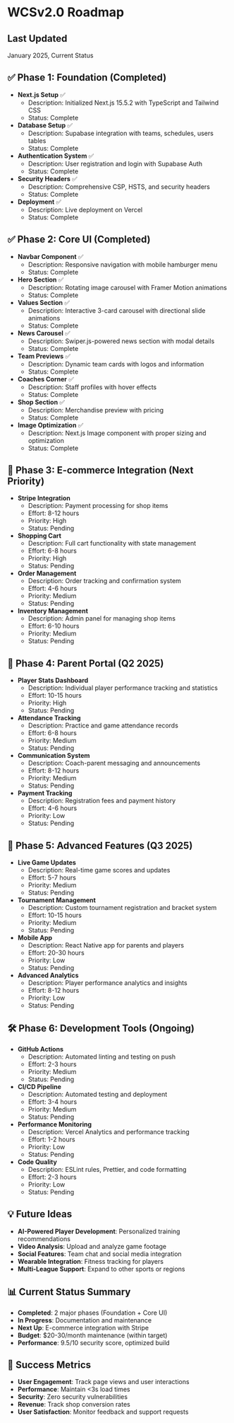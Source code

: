 # WCSv2.0 Roadmap

## Last Updated

January 2025, Current Status

## ✅ Phase 1: Foundation (Completed)

- **Next.js Setup** ✅
  - Description: Initialized Next.js 15.5.2 with TypeScript and Tailwind CSS
  - Status: Complete
- **Database Setup** ✅
  - Description: Supabase integration with teams, schedules, users tables
  - Status: Complete
- **Authentication System** ✅
  - Description: User registration and login with Supabase Auth
  - Status: Complete
- **Security Headers** ✅
  - Description: Comprehensive CSP, HSTS, and security headers
  - Status: Complete
- **Deployment** ✅
  - Description: Live deployment on Vercel
  - Status: Complete

## ✅ Phase 2: Core UI (Completed)

- **Navbar Component** ✅
  - Description: Responsive navigation with mobile hamburger menu
  - Status: Complete
- **Hero Section** ✅
  - Description: Rotating image carousel with Framer Motion animations
  - Status: Complete
- **Values Section** ✅
  - Description: Interactive 3-card carousel with directional slide animations
  - Status: Complete
- **News Carousel** ✅
  - Description: Swiper.js-powered news section with modal details
  - Status: Complete
- **Team Previews** ✅
  - Description: Dynamic team cards with logos and information
  - Status: Complete
- **Coaches Corner** ✅
  - Description: Staff profiles with hover effects
  - Status: Complete
- **Shop Section** ✅
  - Description: Merchandise preview with pricing
  - Status: Complete
- **Image Optimization** ✅
  - Description: Next.js Image component with proper sizing and optimization
  - Status: Complete

## 🚀 Phase 3: E-commerce Integration (Next Priority)

- **Stripe Integration**
  - Description: Payment processing for shop items
  - Effort: 8-12 hours
  - Priority: High
  - Status: Pending
- **Shopping Cart**
  - Description: Full cart functionality with state management
  - Effort: 6-8 hours
  - Priority: High
  - Status: Pending
- **Order Management**
  - Description: Order tracking and confirmation system
  - Effort: 4-6 hours
  - Priority: Medium
  - Status: Pending
- **Inventory Management**
  - Description: Admin panel for managing shop items
  - Effort: 6-10 hours
  - Priority: Medium
  - Status: Pending

## 📱 Phase 4: Parent Portal (Q2 2025)

- **Player Stats Dashboard**
  - Description: Individual player performance tracking and statistics
  - Effort: 10-15 hours
  - Priority: High
  - Status: Pending
- **Attendance Tracking**
  - Description: Practice and game attendance records
  - Effort: 6-8 hours
  - Priority: Medium
  - Status: Pending
- **Communication System**
  - Description: Coach-parent messaging and announcements
  - Effort: 8-12 hours
  - Priority: Medium
  - Status: Pending
- **Payment Tracking**
  - Description: Registration fees and payment history
  - Effort: 4-6 hours
  - Priority: Low
  - Status: Pending

## 🔧 Phase 5: Advanced Features (Q3 2025)

- **Live Game Updates**
  - Description: Real-time game scores and updates
  - Effort: 5-7 hours
  - Priority: Medium
  - Status: Pending
- **Tournament Management**
  - Description: Custom tournament registration and bracket system
  - Effort: 10-15 hours
  - Priority: Medium
  - Status: Pending
- **Mobile App**
  - Description: React Native app for parents and players
  - Effort: 20-30 hours
  - Priority: Low
  - Status: Pending
- **Advanced Analytics**
  - Description: Player performance analytics and insights
  - Effort: 8-12 hours
  - Priority: Low
  - Status: Pending

## 🛠️ Phase 6: Development Tools (Ongoing)

- **GitHub Actions**
  - Description: Automated linting and testing on push
  - Effort: 2-3 hours
  - Priority: Medium
  - Status: Pending
- **CI/CD Pipeline**
  - Description: Automated testing and deployment
  - Effort: 3-4 hours
  - Priority: Medium
  - Status: Pending
- **Performance Monitoring**
  - Description: Vercel Analytics and performance tracking
  - Effort: 1-2 hours
  - Priority: Low
  - Status: Pending
- **Code Quality**
  - Description: ESLint rules, Prettier, and code formatting
  - Effort: 2-3 hours
  - Priority: Low
  - Status: Pending

## 💡 Future Ideas

- **AI-Powered Player Development**: Personalized training recommendations
- **Video Analysis**: Upload and analyze game footage
- **Social Features**: Team chat and social media integration
- **Wearable Integration**: Fitness tracking for players
- **Multi-League Support**: Expand to other sports or regions

## 📊 Current Status Summary

- **Completed**: 2 major phases (Foundation + Core UI)
- **In Progress**: Documentation and maintenance
- **Next Up**: E-commerce integration with Stripe
- **Budget**: $20-30/month maintenance (within target)
- **Performance**: 9.5/10 security score, optimized build

## 🎯 Success Metrics

- **User Engagement**: Track page views and user interactions
- **Performance**: Maintain <3s load times
- **Security**: Zero security vulnerabilities
- **Revenue**: Track shop conversion rates
- **User Satisfaction**: Monitor feedback and support requests
